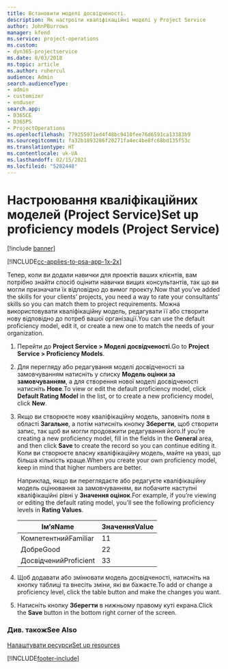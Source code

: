```yaml
---
title: Встановити моделі досвідченості.
description: Як настроїти кваліфікаційні моделі у Project Service
author: JohnPBurrows
manager: kfend
ms.service: project-operations
ms.custom:
- dyn365-projectservice
ms.date: 8/03/2018
ms.topic: article
ms.author: ruhercul
audience: Admin
search.audienceType:
- admin
- customizer
- enduser
search.app:
- D365CE
- D365PS
- ProjectOperations
ms.openlocfilehash: 779255971ed4f48bc9410fee76d6591ca13383b9
ms.sourcegitcommit: fa32b1893286f20271fa4ec4be8fc68bd135f53c
ms.translationtype: HT
ms.contentlocale: uk-UA
ms.lasthandoff: 02/15/2021
ms.locfileid: "5282448"
---
```

# <a name="set-up-proficiency-models-project-service"></a><span data-ttu-id="de1cc-103">Настроювання кваліфікаційних моделей (Project Service)</span><span class="sxs-lookup"><span data-stu-id="de1cc-103">Set up proficiency models (Project Service)</span></span>

[!include [banner](../includes/psa-now-project-operations.md)]

[!INCLUDE[cc-applies-to-psa-app-1x-2x](../includes/cc-applies-to-psa-app-1x-2x.md)]

<span data-ttu-id="de1cc-104">Тепер, коли ви додали навички для проектів ваших клієнтів, вам потрібно знайти спосіб оцінити навички вищих консультантів, так що ви могли призначати їх відповідно до вимог проекту.</span><span class="sxs-lookup"><span data-stu-id="de1cc-104">Now that you’ve added the skills for your clients’ projects, you need a way to rate your consultants’ skills so you can match them to project requirements.</span></span> <span data-ttu-id="de1cc-105">Можна використовувати кваліфікаційну модель, редагувати її або створити нову відповідно до потреб вашої організації.</span><span class="sxs-lookup"><span data-stu-id="de1cc-105">You can use the default proficiency model, edit it, or create a new one to match the needs of your organization.</span></span>  
  
1.  <span data-ttu-id="de1cc-106">Перейти до **Project Service > Моделі досвідченості**.</span><span class="sxs-lookup"><span data-stu-id="de1cc-106">Go to **Project Service > Proficiency Models**.</span></span>  
  
2.  <span data-ttu-id="de1cc-107">Для перегляду або редагування моделі досвідченості за замовчуванням натисніть у списку **Модель оцінки за замовчуванням**, а для створення нової моделі досвідченості натисніть **Нове**.</span><span class="sxs-lookup"><span data-stu-id="de1cc-107">To view or edit the default proficiency model, click **Default Rating Model** in the list, or to create a new proficiency model, click **New**.</span></span>  
  
3.  <span data-ttu-id="de1cc-108">Якщо ви створюєте нову кваліфікаційну модель, заповніть поля в області **Загальне**, а потім натисніть кнопку **Зберегти**, щоб створити запис, так щоб ви могли продовжити редагування його.</span><span class="sxs-lookup"><span data-stu-id="de1cc-108">If you’re creating a new proficiency model, fill in the fields in the **General** area, and then click **Save** to create the record so you can continue editing it.</span></span> <span data-ttu-id="de1cc-109">Коли ви створюєте власну кваліфікаційну модель, майте на увазі, що більша кількість краще.</span><span class="sxs-lookup"><span data-stu-id="de1cc-109">When you create your own proficiency model, keep in mind that higher numbers are better.</span></span>  
  
     <span data-ttu-id="de1cc-110">Наприклад, якщо ви переглядаєте або редагуєте кваліфікаційну модель оцінювання за замовчуванням, ви побачите наступні кваліфікаційні рівні у **Значення оцінок**.</span><span class="sxs-lookup"><span data-stu-id="de1cc-110">For example, if you’re viewing or editing the default rating model, you’ll see the following proficiency levels in **Rating Values**.</span></span>  
  
    |<span data-ttu-id="de1cc-111">Ім’я</span><span class="sxs-lookup"><span data-stu-id="de1cc-111">Name</span></span>|<span data-ttu-id="de1cc-112">Значення</span><span class="sxs-lookup"><span data-stu-id="de1cc-112">Value</span></span>|  
    |----------|-----------|  
    |<span data-ttu-id="de1cc-113">Компетентний</span><span class="sxs-lookup"><span data-stu-id="de1cc-113">Familiar</span></span>|<span data-ttu-id="de1cc-114">1</span><span class="sxs-lookup"><span data-stu-id="de1cc-114">1</span></span>|  
    |<span data-ttu-id="de1cc-115">Добре</span><span class="sxs-lookup"><span data-stu-id="de1cc-115">Good</span></span>|<span data-ttu-id="de1cc-116">2</span><span class="sxs-lookup"><span data-stu-id="de1cc-116">2</span></span>|  
    |<span data-ttu-id="de1cc-117">Досвідчений</span><span class="sxs-lookup"><span data-stu-id="de1cc-117">Proficient</span></span>|<span data-ttu-id="de1cc-118">3</span><span class="sxs-lookup"><span data-stu-id="de1cc-118">3</span></span>|  
  
4.  <span data-ttu-id="de1cc-119">Щоб додавати або змінювати модель досвідченості, натисніть на кнопку таблиці та внесіть зміни, які ви бажаєте.</span><span class="sxs-lookup"><span data-stu-id="de1cc-119">To add or change a proficiency level, click the table button and make the changes you want.</span></span>  
  
5.  <span data-ttu-id="de1cc-120">Натисніть кнопку **Зберегти** в нижньому правому куті екрана.</span><span class="sxs-lookup"><span data-stu-id="de1cc-120">Click the **Save** button in the bottom right corner of the screen.</span></span>  
  
### <a name="see-also"></a><span data-ttu-id="de1cc-121">Див. також</span><span class="sxs-lookup"><span data-stu-id="de1cc-121">See Also</span></span>  
 [<span data-ttu-id="de1cc-122">Налаштувати ресурси</span><span class="sxs-lookup"><span data-stu-id="de1cc-122">Set up resources</span></span>](../psa/set-up-resources.md)


[!INCLUDE[footer-include](../includes/footer-banner.md)]